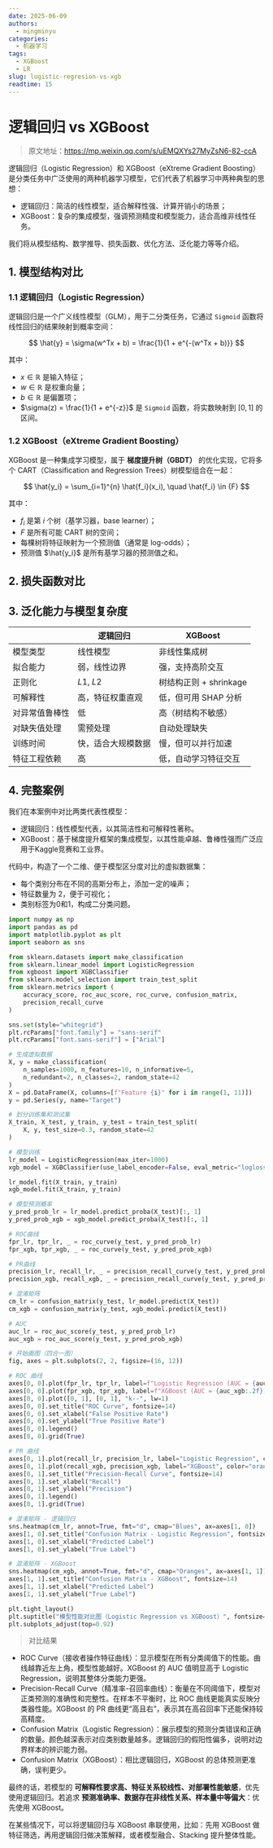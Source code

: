 ```yaml
---
date: 2025-06-09
authors:
  - mingminyu
categories:
  - 机器学习
tags:
  - XGBoost
  - LR
slug: logistic-regresion-vs-xgb
readtime: 15
---
```


# 逻辑回归 vs XGBoost

> 原文地址：https://mp.weixin.qq.com/s/uEMQXYs27MyZsN6-82-ccA

逻辑回归（Logistic Regression）和 XGBoost（eXtreme Gradient Boosting）是分类任务中广泛使用的两种机器学习模型，它们代表了机器学习中两种典型的思想：

- 逻辑回归：简洁的线性模型，适合解释性强、计算开销小的场景；
- XGBoost：复杂的集成模型，强调预测精度和模型能力，适合高维非线性任务。

我们将从模型结构、数学推导、损失函数、优化方法、泛化能力等等介绍。

<!-- more -->

## 1. 模型结构对比

### 1.1 逻辑回归（Logistic Regression）

逻辑回归是一个广义线性模型（GLM），用于二分类任务，它通过 `Sigmoid` 函数将线性回归的结果映射到概率空间：

$$
\hat{y} = \sigma(w^Tx + b) = \frac{1}{1 + e^{-(w^Tx + b)}}
$$

其中：

- $x \in \mathbb{R}$ 是输入特征；
- $w \in \mathbb{R}$ 是权重向量；
- $b \in \mathbb{R}$ 是偏置项；
- $\sigma(z) = \frac{1}{1 + e^{-z}}$ 是 `Sigmoid` 函数，将实数映射到 $[0, 1]$ 的区间。

### 1.2 XGBoost（eXtreme Gradient Boosting）

XGBoost 是一种集成学习模型，属于 **梯度提升树（GBDT）** 的优化实现，它将多个 CART（Classification and Regression Trees）树模型组合在一起：

$$
\hat{y_i} = \sum_{i=1}^{n} \hat{f_i}(x_i), \quad \hat{f_i}  \in {F}
$$

其中：

- $f_i$ 是第 $i$ 个树（基学习器，base learner）；
- $F$ 是所有可能 CART 树的空间；
- 每棵树将特征映射为一个预测值（通常是 log-odds）；
- 预测值 $\hat{y_i}$ 是所有基学习器的预测值之和。

## 2. 损失函数对比

## 3. 泛化能力与模型复杂度

| | 逻辑回归 | XGBoost |
| --- | --- | --- |
| 模型类型 | 线性模型 | 非线性集成树 |
| 拟合能力 | 弱，线性边界 | 强，支持高阶交互 |
| 正则化 | $L1$, $L2$ | 树结构正则 + shrinkage |
| 可解释性 | 高，特征权重直观 | 低，但可用 SHAP 分析 |
| 对异常值鲁棒性 | 低 | 高（树结构不敏感）|
| 对缺失值处理 | 需预处理 | 自动处理缺失 |
| 训练时间 | 快，适合大规模数据 | 慢，但可以并行加速 |
| 特征工程依赖 | 高 | 低，自动学习特征交互 |

## 4. 完整案例

我们在本案例中对比两类代表性模型：

- 逻辑回归：线性模型代表，以其简洁性和可解释性著称。
- XGBoost：基于梯度提升框架的集成模型，以其性能卓越、鲁棒性强而广泛应用于Kaggle竞赛和工业界。

代码中，构造了一个二维、便于模型区分度对比的虚拟数据集：

- 每个类别分布在不同的高斯分布上，添加一定的噪声；
- 特征数量为 2，便于可视化；
- 类别标签为0和1，构成二分类问题。

```python linenums="1"
import numpy as np
import pandas as pd
import matplotlib.pyplot as plt
import seaborn as sns

from sklearn.datasets import make_classification
from sklearn.linear_model import LogisticRegression
from xgboost import XGBClassifier
from sklearn.model_selection import train_test_split
from sklearn.metrics import (
    accuracy_score, roc_auc_score, roc_curve, confusion_matrix,
    precision_recall_curve
)

sns.set(style="whitegrid")
plt.rcParams["font.family"] = "sans-serif"
plt.rcParams["font.sans-serif"] = ["Arial"]

# 生成虚拟数据
X, y = make_classification(
    n_samples=1000, n_features=10, n_informative=5,
    n_redundant=2, n_classes=2, random_state=42
)
X = pd.DataFrame(X, columns=[f"Feature {i}" for i in range(1, 11)])
y = pd.Series(y, name="Target")

# 划分训练集和测试集
X_train, X_test, y_train, y_test = train_test_split(
    X, y, test_size=0.3, random_state=42
)

# 模型训练
lr_model = LogisticRegression(max_iter=1000)
xgb_model = XGBClassifier(use_label_encoder=False, eval_metric="logloss")

lr_model.fit(X_train, y_train)
xgb_model.fit(X_train, y_train)

# 模型预测概率
y_pred_prob_lr = lr_model.predict_proba(X_test)[:, 1]
y_pred_prob_xgb = xgb_model.predict_proba(X_test)[:, 1]

# ROC曲线
fpr_lr, tpr_lr, _ = roc_curve(y_test, y_pred_prob_lr)
fpr_xgb, tpr_xgb, _ = roc_curve(y_test, y_pred_prob_xgb)

# PR曲线
precision_lr, recall_lr, _ = precision_recall_curve(y_test, y_pred_prob_lr)
precision_xgb, recall_xgb, _ = precision_recall_curve(y_test, y_pred_prob_xgb)

# 混淆矩阵
cm_lr = confusion_matrix(y_test, lr_model.predict(X_test))
cm_xgb = confusion_matrix(y_test, xgb_model.predict(X_test))

# AUC
auc_lr = roc_auc_score(y_test, y_pred_prob_lr)
auc_xgb = roc_auc_score(y_test, y_pred_prob_xgb)

# 开始画图（四合一图）
fig, axes = plt.subplots(2, 2, figsize=(16, 12))

# ROC 曲线
axes[0, 0].plot(fpr_lr, tpr_lr, label=f"Logistic Regression (AUC = {auc_lr:.2f})", color="dodgerblue", linewidth=2)
axes[0, 0].plot(fpr_xgb, tpr_xgb, label=f"XGBoost (AUC = {auc_xgb:.2f})", color="orange", linewidth=2)
axes[0, 0].plot([0, 1], [0, 1], "k--", lw=1)
axes[0, 0].set_title("ROC Curve", fontsize=14)
axes[0, 0].set_xlabel("False Positive Rate")
axes[0, 0].set_ylabel("True Positive Rate")
axes[0, 0].legend()
axes[0, 0].grid(True)

# PR 曲线
axes[0, 1].plot(recall_lr, precision_lr, label="Logistic Regression", color="dodgerblue", linewidth=2)
axes[0, 1].plot(recall_xgb, precision_xgb, label="XGBoost", color="orange", linewidth=2)
axes[0, 1].set_title("Precision-Recall Curve", fontsize=14)
axes[0, 1].set_xlabel("Recall")
axes[0, 1].set_ylabel("Precision")
axes[0, 1].legend()
axes[0, 1].grid(True)

# 混淆矩阵 - 逻辑回归
sns.heatmap(cm_lr, annot=True, fmt="d", cmap="Blues", ax=axes[1, 0])
axes[1, 0].set_title("Confusion Matrix - Logistic Regression", fontsize=14)
axes[1, 0].set_xlabel("Predicted Label")
axes[1, 0].set_ylabel("True Label")

# 混淆矩阵 - XGBoost
sns.heatmap(cm_xgb, annot=True, fmt="d", cmap="Oranges", ax=axes[1, 1])
axes[1, 1].set_title("Confusion Matrix - XGBoost", fontsize=14)
axes[1, 1].set_xlabel("Predicted Label")
axes[1, 1].set_ylabel("True Label")

plt.tight_layout()
plt.suptitle("模型性能对比图（Logistic Regression vs XGBoost）", fontsize=18, y=1.02)
plt.subplots_adjust(top=0.92)
```

> 对比结果

- ROC Curve（接收者操作特征曲线）：显示模型在所有分类阈值下的性能。曲线越靠近左上角，模型性能越好。XGBoost 的 AUC 值明显高于 Logistic Regression，说明其整体分类能力更强。
- Precision-Recall Curve（精准率-召回率曲线）：衡量在不同阈值下，模型对正类预测的准确性和完整性。在样本不平衡时，比 ROC 曲线更能真实反映分类器性能。XGBoost 的 PR 曲线更“高且右”，表示其在高召回率下还能保持较高精度。
- Confusion Matrix（Logistic Regression）：展示模型的预测分类错误和正确的数量。颜色越深表示对应类别数量越多。逻辑回归的假阳性偏多，说明对边界样本的辨识能力弱。
- Confusion Matrix（XGBoost）：相比逻辑回归，XGBoost 的总体预测更准确，误判更少。

最终的话，若模型的 **可解释性要求高、特征关系较线性、对部署性能敏感**，优先使用逻辑回归。若追求 **预测准确率、数据存在非线性关系、样本量中等偏大**：优先使用 XGBoost。

在某些情况下，可以将逻辑回归与 XGBoost 串联使用，比如：先用 XGBoost 做特征筛选，再用逻辑回归做决策解释，或者模型融合、Stacking 提升整体性能。
